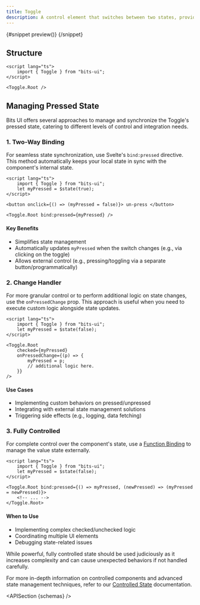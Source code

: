 ```yaml
---
title: Toggle
description: A control element that switches between two states, providing a binary choice.
---
```


<script>
	import { APISection, ComponentPreviewV2, ToggleDemo, Callout } from '$lib/components/index.js'
	export let schemas;
</script>

<ComponentPreviewV2 name="toggle-demo" comp="Toggle">

{#snippet preview()}
<ToggleDemo />
{/snippet}

</ComponentPreviewV2>

## Structure

```svelte
<script lang="ts">
	import { Toggle } from "bits-ui";
</script>

<Toggle.Root />
```

## Managing Pressed State

Bits UI offers several approaches to manage and synchronize the Toggle's pressed state, catering to different levels of control and integration needs.

### 1. Two-Way Binding

For seamless state synchronization, use Svelte's `bind:pressed` directive. This method automatically keeps your local state in sync with the component's internal state.

```svelte
<script lang="ts">
	import { Toggle } from "bits-ui";
	let myPressed = $state(true);
</script>

<button onclick={() => (myPressed = false)}> un-press </button>

<Toggle.Root bind:pressed={myPressed} />
```

#### Key Benefits

-   Simplifies state management
-   Automatically updates `myPressed` when the switch changes (e.g., via clicking on the toggle)
-   Allows external control (e.g., pressing/toggling via a separate button/programmatically)

### 2. Change Handler

For more granular control or to perform additional logic on state changes, use the `onPressedChange` prop. This approach is useful when you need to execute custom logic alongside state updates.

```svelte
<script lang="ts">
	import { Toggle } from "bits-ui";
	let myPressed = $state(false);
</script>

<Toggle.Root
	checked={myPressed}
	onPressedChange={(p) => {
		myPressed = p;
		// additional logic here.
	}}
/>
```

#### Use Cases

-   Implementing custom behaviors on pressed/unpressed
-   Integrating with external state management solutions
-   Triggering side effects (e.g., logging, data fetching)

### 3. Fully Controlled

For complete control over the component's state, use a [Function Binding](https://svelte.dev/docs/svelte/bind#Function-bindings) to manage the value state externally.

```svelte
<script lang="ts">
	import { Toggle } from "bits-ui";
	let myPressed = $state(false);
</script>

<Toggle.Root bind:pressed={() => myPressed, (newPressed) => (myPressed = newPressed)}>
	<!-- ... -->
</Toggle.Root>
```

#### When to Use

-   Implementing complex checked/unchecked logic
-   Coordinating multiple UI elements
-   Debugging state-related issues

<Callout>

While powerful, fully controlled state should be used judiciously as it increases complexity and can cause unexpected behaviors if not handled carefully.

For more in-depth information on controlled components and advanced state management techniques, refer to our [Controlled State](/docs/controlled-state) documentation.

</Callout>

<APISection {schemas} />
